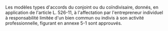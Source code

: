 Les modèles types d'accords du conjoint ou du coïndivisaire, donnés, en application de l'article L. 526-11, à l'affectation par l'entrepreneur individuel à responsabilité limitée d'un bien commun ou indivis à son activité professionnelle, figurant en annexe 5-1 sont approuvés.

